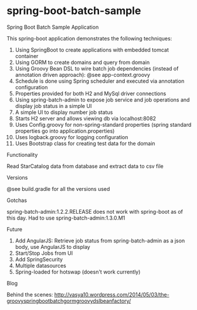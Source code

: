 spring-boot-batch-sample
========================

Spring Boot Batch Sample Application

This spring-boot application demonstrates the following techniques:

1. Using SpringBoot to create applications with embedded tomcat container
2. Using GORM to create domains and query from domain
3. Using Groovy Bean DSL to wire batch job dependencies (instead of annotation driven approach): @see app-context.groovy
4. Schedule is done using Spring scheduler and executed via annotation configuration
5. Properties provided for both H2 and MySql driver connections
6. Using spring-batch-admin to expose job service and job operations and display job status in a simple UI
7. A simple UI to display number job status 
8. Starts H2 server and allows viewing db via localhost:8082
9. Uses Config.groovy for non-spring-standard properties (spring standard properties go into application.properties)
10. Uses logback.groovy for logging configuration
11. Uses Bootstrap class for creating test data for the domain

Functionality

Read StarCatalog data from database and extract data to csv file

Versions

@see build.gradle for all the versions used

Gotchas

spring-batch-admin:1.2.2.RELEASE does not work with spring-boot as of this day. Had to use spring-batch-admin:1.3.0.M1

Future

1. Add AngularJS: Retrieve job status from spring-batch-admin as a json body, use AngularJS to display
2. Start/Stop Jobs from UI
3. Add SpringSecurity
4. Multiple datasources
5. Spring-loaded for hotswap (doesn't work currently)

Blog

Behind the scenes: http://vasya10.wordpress.com/2014/05/03/the-groovyspringbootbatchgormgroovydslbeanfactory/

